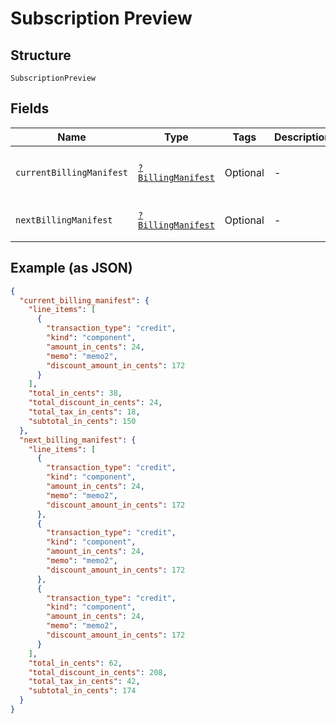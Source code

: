 
# Subscription Preview

## Structure

`SubscriptionPreview`

## Fields

| Name | Type | Tags | Description | Getter | Setter |
|  --- | --- | --- | --- | --- | --- |
| `currentBillingManifest` | [`?BillingManifest`](../../doc/models/billing-manifest.md) | Optional | - | getCurrentBillingManifest(): ?BillingManifest | setCurrentBillingManifest(?BillingManifest currentBillingManifest): void |
| `nextBillingManifest` | [`?BillingManifest`](../../doc/models/billing-manifest.md) | Optional | - | getNextBillingManifest(): ?BillingManifest | setNextBillingManifest(?BillingManifest nextBillingManifest): void |

## Example (as JSON)

```json
{
  "current_billing_manifest": {
    "line_items": [
      {
        "transaction_type": "credit",
        "kind": "component",
        "amount_in_cents": 24,
        "memo": "memo2",
        "discount_amount_in_cents": 172
      }
    ],
    "total_in_cents": 38,
    "total_discount_in_cents": 24,
    "total_tax_in_cents": 18,
    "subtotal_in_cents": 150
  },
  "next_billing_manifest": {
    "line_items": [
      {
        "transaction_type": "credit",
        "kind": "component",
        "amount_in_cents": 24,
        "memo": "memo2",
        "discount_amount_in_cents": 172
      },
      {
        "transaction_type": "credit",
        "kind": "component",
        "amount_in_cents": 24,
        "memo": "memo2",
        "discount_amount_in_cents": 172
      },
      {
        "transaction_type": "credit",
        "kind": "component",
        "amount_in_cents": 24,
        "memo": "memo2",
        "discount_amount_in_cents": 172
      }
    ],
    "total_in_cents": 62,
    "total_discount_in_cents": 208,
    "total_tax_in_cents": 42,
    "subtotal_in_cents": 174
  }
}
```

